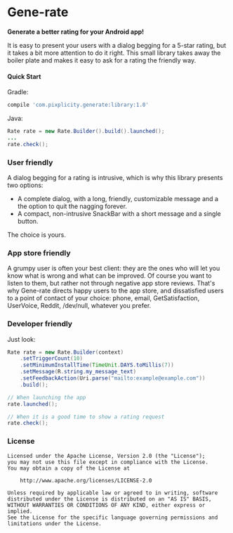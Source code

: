 # Gene-rate

**Generate a better rating for your Android app!**

It is easy to present your users with a dialog begging for a 5-star rating, but it takes a bit more attention to do it right. This small library takes away the boiler plate and makes it easy to ask for a rating the friendly way.

#### Quick Start

Gradle: 

```groovy
compile 'com.pixplicity.generate:library:1.0'
```

Java:

```java
Rate rate = new Rate.Builder().build().launched();
...
rate.check();
```


### User friendly

A dialog begging for a rating is intrusive, which is why this library presents two options:

- A complete dialog, with a long, friendly, customizable message and a the option to quit the nagging forever.
- A compact, non-intrusive SnackBar with a short message and a single button.

The choice is yours.


### App store friendly

A grumpy user is often your best client: they are the ones who will let you know what is wrong and what can be improved. Of course you want to listen to them, but rather not through negative app store reviews. That's why Gene-rate directs happy users to the app store, and dissatisfied users to a point of contact of your choice: phone, email, GetSatisfaction, UserVoice, Reddit, /dev/null, whatever you prefer.


### Developer friendly

Just look:

```java
Rate rate = new Rate.Builder(context)
	.setTriggerCount(10)
	.setMinimumInstallTime(TimeUnit.DAYS.toMillis(7))
	.setMessage(R.string.my_message_text)
	.setFeedbackAction(Uri.parse("mailto:example@example.com"))
	.build();

// When launching the app
rate.launched();

// When it is a good time to show a rating request
rate.check();
```

### License

```
Licensed under the Apache License, Version 2.0 (the "License");
you may not use this file except in compliance with the License.
You may obtain a copy of the License at

    http://www.apache.org/licenses/LICENSE-2.0

Unless required by applicable law or agreed to in writing, software
distributed under the License is distributed on an "AS IS" BASIS,
WITHOUT WARRANTIES OR CONDITIONS OF ANY KIND, either express or implied.
See the License for the specific language governing permissions and
limitations under the License.
```
